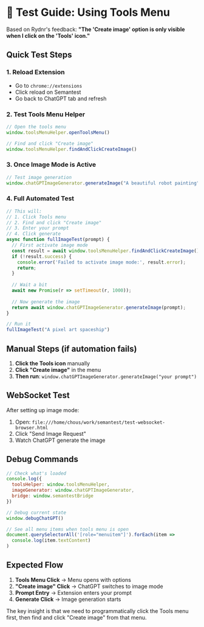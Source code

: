 # 🎯 Test Guide: Using Tools Menu

Based on Rydnr's feedback: **"The 'Create image' option is only visible when I click on the 'Tools' icon."**

## Quick Test Steps

### 1. Reload Extension
- Go to `chrome://extensions`
- Click reload on Semantest
- Go back to ChatGPT tab and refresh

### 2. Test Tools Menu Helper
```javascript
// Open the tools menu
window.toolsMenuHelper.openToolsMenu()

// Find and click "Create image"
window.toolsMenuHelper.findAndClickCreateImage()
```

### 3. Once Image Mode is Active
```javascript
// Test image generation
window.chatGPTImageGenerator.generateImage("A beautiful robot painting")
```

### 4. Full Automated Test
```javascript
// This will:
// 1. Click Tools menu
// 2. Find and click "Create image"
// 3. Enter your prompt
// 4. Click generate
async function fullImageTest(prompt) {
  // First activate image mode
  const result = await window.toolsMenuHelper.findAndClickCreateImage();
  if (!result.success) {
    console.error('Failed to activate image mode:', result.error);
    return;
  }
  
  // Wait a bit
  await new Promise(r => setTimeout(r, 1000));
  
  // Now generate the image
  return await window.chatGPTImageGenerator.generateImage(prompt);
}

// Run it
fullImageTest("A pixel art spaceship")
```

## Manual Steps (if automation fails)

1. **Click the Tools icon** manually
2. **Click "Create image"** in the menu
3. **Then run**: `window.chatGPTImageGenerator.generateImage("your prompt")`

## WebSocket Test

After setting up image mode:

1. Open: `file:///home/chous/work/semantest/test-websocket-browser.html`
2. Click "Send Image Request"
3. Watch ChatGPT generate the image

## Debug Commands

```javascript
// Check what's loaded
console.log({
  toolsHelper: window.toolsMenuHelper,
  imageGenerator: window.chatGPTImageGenerator,
  bridge: window.semantestBridge
})

// Debug current state
window.debugChatGPT()

// See all menu items when tools menu is open
document.querySelectorAll('[role="menuitem"]').forEach(item => 
  console.log(item.textContent)
)
```

## Expected Flow

1. **Tools Menu Click** → Menu opens with options
2. **"Create image" Click** → ChatGPT switches to image mode
3. **Prompt Entry** → Extension enters your prompt
4. **Generate Click** → Image generation starts

The key insight is that we need to programmatically click the Tools menu first, then find and click "Create image" from that menu.